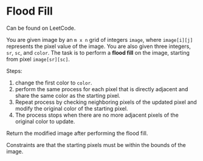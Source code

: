 # Flood Fill

Can be found on LeetCode.

You are given image by an `m x n` grid of integers `image`,
where `image[i][j]` represents the pixel value of the image.
You are also given three integers, `sr`, `sc`, and `color`.
The task is to perform a **flood fill** on the image,
starting from pixel `image[sr][sc]`.

Steps:

1. change the first color to `color`.
2. perform the same process for each pixel that is directly adjacent and share the same color as the starting pixel.
3. Repeat process by checking neighboring pixels of the updated pixel and modify the original color of the starting pixel.
4. The process stops when there are no more adjacent pixels of the original color to update.

Return the modified image after performing the flood fill.

Constraints are that the starting pixels must be within the bounds of the image.
